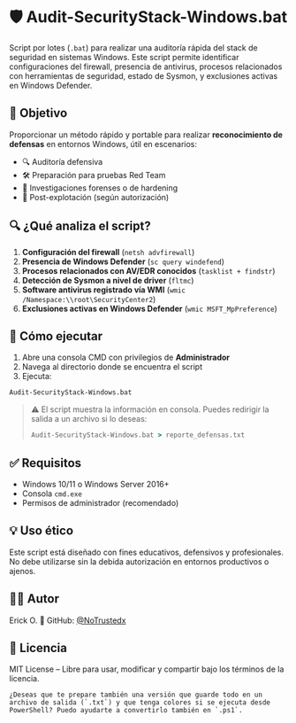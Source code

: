 # 🛡️ Audit-SecurityStack-Windows.bat

Script por lotes (`.bat`) para realizar una auditoría rápida del stack de seguridad en sistemas Windows. Este script permite identificar configuraciones del firewall, presencia de antivirus, procesos relacionados con herramientas de seguridad, estado de Sysmon, y exclusiones activas en Windows Defender.

## 🎯 Objetivo

Proporcionar un método rápido y portable para realizar **reconocimiento de defensas** en entornos Windows, útil en escenarios:

- 🔍 Auditoría defensiva
- 🛠️ Preparación para pruebas Red Team
- 🧪 Investigaciones forenses o de hardening
- 🧱 Post-explotación (según autorización)

## 🔍 ¿Qué analiza el script?

1. **Configuración del firewall** (`netsh advfirewall`)
2. **Presencia de Windows Defender** (`sc query windefend`)
3. **Procesos relacionados con AV/EDR conocidos** (`tasklist + findstr`)
4. **Detección de Sysmon a nivel de driver** (`fltmc`)
5. **Software antivirus registrado vía WMI** (`wmic /Namespace:\\root\SecurityCenter2`)
6. **Exclusiones activas en Windows Defender** (`wmic MSFT_MpPreference`)

## 🚀 Cómo ejecutar

1. Abre una consola CMD con privilegios de **Administrador**
2. Navega al directorio donde se encuentra el script
3. Ejecuta:

```cmd
Audit-SecurityStack-Windows.bat
````

> ⚠️ El script muestra la información en consola. Puedes redirigir la salida a un archivo si lo deseas:
>
> ```cmd
> Audit-SecurityStack-Windows.bat > reporte_defensas.txt
> ```

## ✅ Requisitos

* Windows 10/11 o Windows Server 2016+
* Consola `cmd.exe`
* Permisos de administrador (recomendado)

## 💡 Uso ético

Este script está diseñado con fines educativos, defensivos y profesionales. No debe utilizarse sin la debida autorización en entornos productivos o ajenos.

## 🧑‍💻 Autor

Erick O.
🔗 GitHub: [@NoTrustedx](https://github.com/NoTrustedx)

## 📄 Licencia

MIT License – Libre para usar, modificar y compartir bajo los términos de la licencia.

```
¿Deseas que te prepare también una versión que guarde todo en un archivo de salida (`.txt`) y que tenga colores si se ejecuta desde PowerShell? Puedo ayudarte a convertirlo también en `.ps1`.
```
